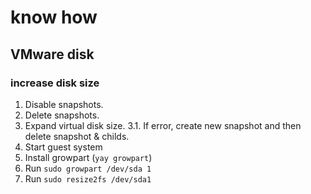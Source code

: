 # know how

## VMware disk

### increase disk size

1. Disable snapshots.
2. Delete snapshots.
3. Expand virtual disk size.
3.1. If error, create new snapshot and then delete snapshot & childs.
4. Start guest system
5. Install growpart (`yay growpart`)
6. Run `sudo growpart /dev/sda 1`
7. Run `sudo resize2fs /dev/sda1`
